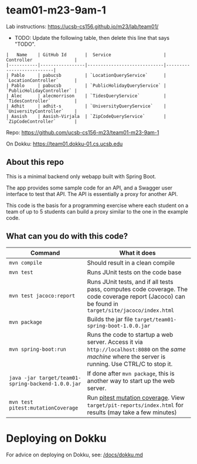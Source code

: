# team01-m23-9am-1

Lab instructions: <https://ucsb-cs156.github.io/m23/lab/team01/>

* TODO: Update the following table, then delete this line that says "TODO".

```
|   Name    | GitHub Id       |  Service                    | Controller                |
|-----------|-----------------|-----------------------------|---------------------------| 
| Pablo     | pabucsb         | `LocationQueryService`      | `LocationController`      |   
| Pablo     | pabucsb         | `PublicHolidayQueryService` | `PublicHolidayController` |   
| Alec      | alecmorrison    | `TidesQueryService`         | `TidesController`         |   
| Adhit     | adhit-s         | `UniversityQueryService`    | `UniversityController`    |
| Aasish    | Aasish-Virjala  | `ZipCodeQueryService`       | `ZipCodeController`       |
```

Repo: https://github.com/ucsb-cs156-m23/team01-m23-9am-1

On Dokku: https://team01.dokku-01.cs.ucsb.edu

## About this repo

This is a minimal backend only webapp built with Spring Boot.

The app provides some sample code for an API, and a Swagger user interface
to test that API.  The API is essentially a proxy for another API.

This code is the basis for a programming exercise where each student on a
team of up to 5 students can build a proxy similar to the one in the example code.

## What can you do with this code?

| Command | What it does   |
|----------|---------------------------------------|
| `mvn compile` | Should result in a clean compile |
| `mvn test` | Runs JUnit tests on the code base |
| `mvn test jacoco:report` | Runs JUnit tests, and if all tests pass, computes code coverage.  The code coverage report (Jacoco) can be found in `target/site/jacoco/index.html` |
| `mvn package` | Builds the jar file `target/team01-spring-boot-1.0.0.jar` |
| `mvn spring-boot:run` | Runs the code to startup a web server.  Access it via `http://localhost:8080` on the *same machine* where the server is running.  Use CTRL/C to stop it. |
| `java -jar target/team01-spring-backend-1.0.0.jar` | If done after `mvn package`, this is another way to start up the web server.|
| `mvn test pitest:mutationCoverage` | Run [pitest mutation coverage](https://pitest.org).  View `target/pit-reports/index.html` for results (may take a few minutes)|

# Deploying on Dokku

For advice on deploying on Dokku, see: [/docs/dokku.md](/docs/dokku.md)

